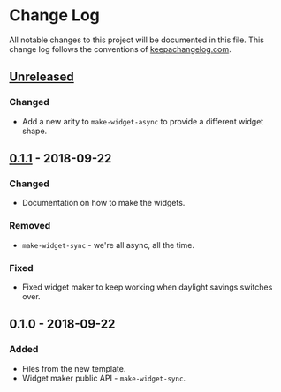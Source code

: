 # Change Log
All notable changes to this project will be documented in this file. This change log follows the conventions of [keepachangelog.com](http://keepachangelog.com/).

## [Unreleased]
### Changed
- Add a new arity to `make-widget-async` to provide a different widget shape.

## [0.1.1] - 2018-09-22
### Changed
- Documentation on how to make the widgets.

### Removed
- `make-widget-sync` - we're all async, all the time.

### Fixed
- Fixed widget maker to keep working when daylight savings switches over.

## 0.1.0 - 2018-09-22
### Added
- Files from the new template.
- Widget maker public API - `make-widget-sync`.

[Unreleased]: https://github.com/your-name/clj2048/compare/0.1.1...HEAD
[0.1.1]: https://github.com/your-name/clj2048/compare/0.1.0...0.1.1
